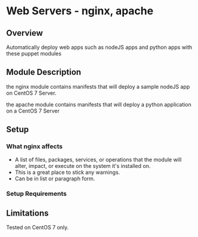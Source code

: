 # Web Servers - nginx, apache

## Overview

Automatically deploy web apps such as nodeJS apps and python apps with these
puppet modules

## Module Description

the nginx module contains manifests that will deploy a sample nodeJS app on 
CentOS 7 Server.

the apache module contains manifests that will deploy a python application
on a CentOS 7 Server

## Setup

### What nginx affects

* A list of files, packages, services, or operations that the module will alter,
  impact, or execute on the system it's installed on.
* This is a great place to stick any warnings.
* Can be in list or paragraph form.

### Setup Requirements 


## Limitations

Tested on CentOS 7 only.

